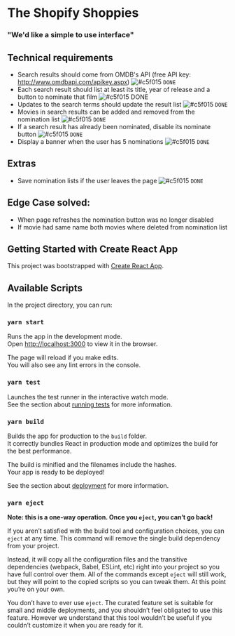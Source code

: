 # The Shopify Shoppies 

### "We'd like a simple to use interface"


## Technical requirements
  - Search results should come from OMDB's API (free API key: http://www.omdbapi.com/apikey.aspx)       ![#c5f015](https://via.placeholder.com/15/c5f015/000000?text=+) `DONE`
  - Each search result should list at least its title, year of release and a button to nominate that film ![#c5f015](https://via.placeholder.com/15/c5f015/000000?text=+) DONE
  - Updates to the search terms should update the result list                                             ![#c5f015](https://via.placeholder.com/15/c5f015/000000?text=+) `DONE`
  - Movies in search results can be added and removed from the nomination list                           ![#c5f015](https://via.placeholder.com/15/c5f015/000000?text=+)  `DONE`
  - If a search result has already been nominated, disable its nominate button                           ![#c5f015](https://via.placeholder.com/15/c5f015/000000?text=+)  `DONE`
  - Display a banner when the user has 5 nominations                                                     ![#c5f015](https://via.placeholder.com/15/c5f015/000000?text=+)  `DONE`

## Extras
  - Save nomination lists if the user leaves the page                                                    ![#c5f015](https://via.placeholder.com/15/c5f015/000000?text=+)  `DONE`

## Edge Case solved:
  - When page refreshes the nomination button was no longer disabled
  - If movie had same name both movies where deleted from nomination list
  



## Getting Started with Create React App

This project was bootstrapped with [Create React App](https://github.com/facebook/create-react-app).

## Available Scripts

In the project directory, you can run:

### `yarn start`

Runs the app in the development mode.\
Open [http://localhost:3000](http://localhost:3000) to view it in the browser.

The page will reload if you make edits.\
You will also see any lint errors in the console.

### `yarn test`

Launches the test runner in the interactive watch mode.\
See the section about [running tests](https://facebook.github.io/create-react-app/docs/running-tests) for more information.

### `yarn build`

Builds the app for production to the `build` folder.\
It correctly bundles React in production mode and optimizes the build for the best performance.

The build is minified and the filenames include the hashes.\
Your app is ready to be deployed!

See the section about [deployment](https://facebook.github.io/create-react-app/docs/deployment) for more information.

### `yarn eject`

**Note: this is a one-way operation. Once you `eject`, you can’t go back!**

If you aren’t satisfied with the build tool and configuration choices, you can `eject` at any time. This command will remove the single build dependency from your project.

Instead, it will copy all the configuration files and the transitive dependencies (webpack, Babel, ESLint, etc) right into your project so you have full control over them. All of the commands except `eject` will still work, but they will point to the copied scripts so you can tweak them. At this point you’re on your own.

You don’t have to ever use `eject`. The curated feature set is suitable for small and middle deployments, and you shouldn’t feel obligated to use this feature. However we understand that this tool wouldn’t be useful if you couldn’t customize it when you are ready for it.
